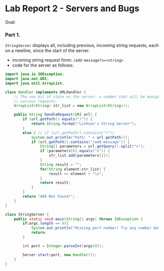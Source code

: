 # Lab Report 2 - Servers and Bugs
Goal: 

### Part 1.
`StringServer` displays all, including previous, incoming string requests, each on a newline, since the start of the server.
- incoming string request form: `/add-message?s=<string>`
- code for the server as follows:
```java
import java.io.IOException;
import java.net.URI;
import java.util.ArrayList;

class Handler implements URLHandler {
    // The one bit of state on the server: a number that will be manipulated by
    // various requests.
    ArrayList<String> str_list = new ArrayList<String>();

    public String handleRequest(URI url) {
        if (url.getPath().equals("/")) {
            return String.format("Linhsan's String Server");
        } 
        else { // if (url.getPath().contains("?"))
            System.out.println("Path: " + url.getPath());
            if (url.getPath().contains("/add-message")) {
                String[] parameters = url.getQuery().split("=");
                if (parameters[0].equals("s")) {
                    str_list.add(parameters[1]);
                }
                String result = "";
                for(String element:str_list) {
                    result += element + "\n";
                }
                return result;
            }
        }
        return "404 Not Found!";
    }
}

class StringServer {
    public static void main(String[] args) throws IOException {
        if(args.length == 0){
            System.out.println("Missing port number! Try any number between 1024 to 49151");
            return;
        }

        int port = Integer.parseInt(args[0]);

        Server.start(port, new Handler());
    }
}
```

